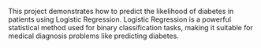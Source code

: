 This project demonstrates how to predict the likelihood of diabetes in patients using Logistic Regression. Logistic Regression is a powerful statistical method used for binary classification tasks, making it suitable
for medical diagnosis problems like predicting diabetes.

